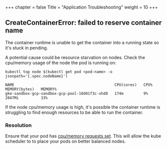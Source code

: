 +++
chapter = false
Title = "Application Troubleshooting"
weight = 10
+++

## CreateContainerError: failed to reserve container name 
The container runtime is unable to get the container into a running state so it's stuck in pending. 

A potential cause could be resource starvation on nodes. Check the cpu/memory usage of the node the pod is running on:
```
kubectl top node $(kubectl get pod <pod-name> -o jsonpath='{.spec.nodeName}')

NAME                                             CPU(cores)   CPU%   MEMORY(bytes)   MEMORY%
gke-sandbox-gcp-sandbox-gcp-pool-18d01f3c-xhd8   174m         9%     2047Mi          33%
```

If the node cpu/memory usage is high, it's possible the container runtime is struggling to find enough resources to be able to run the container.

### Resolution
Ensure that your pod has [cpu/memory requests set](../../../concepts/resources). This will allow the kube scheduler to to place your pods on better balanced nodes.